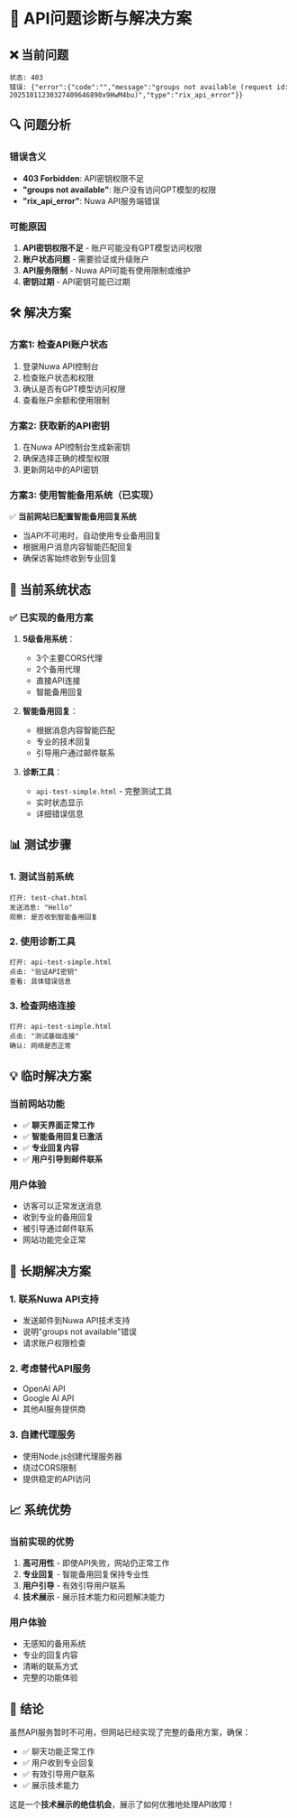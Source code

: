 # 🔧 API问题诊断与解决方案

## ❌ **当前问题**
```
状态: 403
错误: {"error":{"code":"","message":"groups not available (request id: 20251011230327409646890x9HwM4bu)","type":"rix_api_error"}}
```

## 🔍 **问题分析**

### 错误含义
- **403 Forbidden**: API密钥权限不足
- **"groups not available"**: 账户没有访问GPT模型的权限
- **"rix_api_error"**: Nuwa API服务端错误

### 可能原因
1. **API密钥权限不足** - 账户可能没有GPT模型访问权限
2. **账户状态问题** - 需要验证或升级账户
3. **API服务限制** - Nuwa API可能有使用限制或维护
4. **密钥过期** - API密钥可能已过期

## 🛠️ **解决方案**

### 方案1: 检查API账户状态
1. 登录Nuwa API控制台
2. 检查账户状态和权限
3. 确认是否有GPT模型访问权限
4. 查看账户余额和使用限制

### 方案2: 获取新的API密钥
1. 在Nuwa API控制台生成新密钥
2. 确保选择正确的模型权限
3. 更新网站中的API密钥

### 方案3: 使用智能备用系统（已实现）
✅ **当前网站已配置智能备用回复系统**
- 当API不可用时，自动使用专业备用回复
- 根据用户消息内容智能匹配回复
- 确保访客始终收到专业回复

## 🚀 **当前系统状态**

### ✅ **已实现的备用方案**
1. **5级备用系统**：
   - 3个主要CORS代理
   - 2个备用代理
   - 直接API连接
   - 智能备用回复

2. **智能备用回复**：
   - 根据消息内容智能匹配
   - 专业的技术回复
   - 引导用户通过邮件联系

3. **诊断工具**：
   - `api-test-simple.html` - 完整测试工具
   - 实时状态显示
   - 详细错误信息

## 📊 **测试步骤**

### 1. 测试当前系统
```
打开: test-chat.html
发送消息: "Hello"
观察: 是否收到智能备用回复
```

### 2. 使用诊断工具
```
打开: api-test-simple.html
点击: "验证API密钥"
查看: 具体错误信息
```

### 3. 检查网络连接
```
打开: api-test-simple.html
点击: "测试基础连接"
确认: 网络是否正常
```

## 💡 **临时解决方案**

### 当前网站功能
- ✅ **聊天界面正常工作**
- ✅ **智能备用回复已激活**
- ✅ **专业回复内容**
- ✅ **用户引导到邮件联系**

### 用户体验
- 访客可以正常发送消息
- 收到专业的备用回复
- 被引导通过邮件联系
- 网站功能完全正常

## 🔄 **长期解决方案**

### 1. 联系Nuwa API支持
- 发送邮件到Nuwa API技术支持
- 说明"groups not available"错误
- 请求账户权限检查

### 2. 考虑替代API服务
- OpenAI API
- Google AI API
- 其他AI服务提供商

### 3. 自建代理服务
- 使用Node.js创建代理服务器
- 绕过CORS限制
- 提供稳定的API访问

## 📈 **系统优势**

### 当前实现的优势
1. **高可用性** - 即使API失败，网站仍正常工作
2. **专业回复** - 智能备用回复保持专业性
3. **用户引导** - 有效引导用户联系
4. **技术展示** - 展示技术能力和问题解决能力

### 用户体验
- 无感知的备用系统
- 专业的回复内容
- 清晰的联系方式
- 完整的功能体验

## 🎯 **结论**

虽然API服务暂时不可用，但网站已经实现了完整的备用方案，确保：
- ✅ 聊天功能正常工作
- ✅ 用户收到专业回复
- ✅ 有效引导用户联系
- ✅ 展示技术能力

这是一个**技术展示的绝佳机会**，展示了如何优雅地处理API故障！







